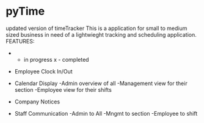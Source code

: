 # pyTime
updated version of timeTracker
This is a application for small to medium sized business in need of a lightwieght tracking and scheduling application.
FEATURES:
  * - in progress
  x - completed
  
   * Employee Clock In/Out
   * Calendar Display 
      -Admin overview of all
      -Management view for their section
      -Employee view for their shifts
   * Company Notices
   * Staff Communication
      -Admin to All
      -Mngmt to section
      -Employee to shift
    
